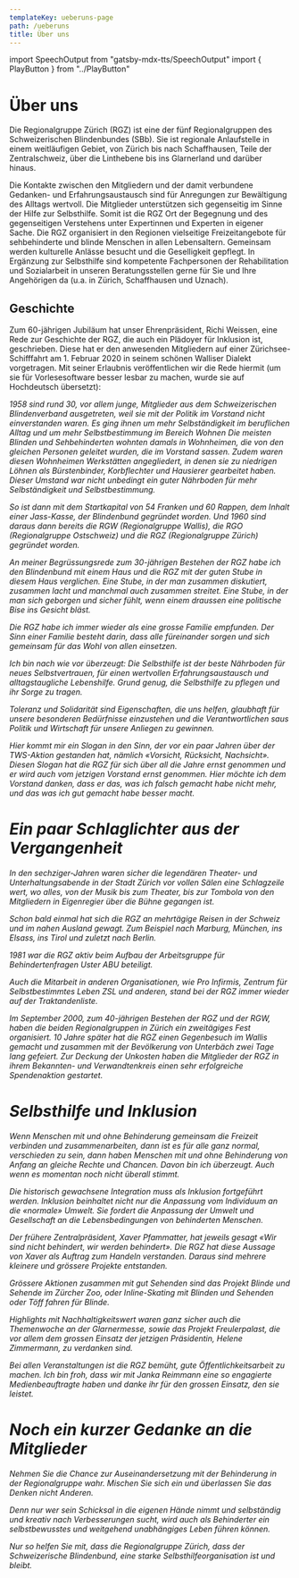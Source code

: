 ```yaml
---
templateKey: ueberuns-page
path: /ueberuns
title: Über uns
---
```

import SpeechOutput from "gatsby-mdx-tts/SpeechOutput"
import { PlayButton } from "../PlayButton"

<SpeechOutput id="ueberuns-page-teil1" customPlayButton={PlayButton}>

# Über uns

Die Regionalgruppe Zürich (RGZ) ist eine der fünf Regionalgruppen des Schweizerischen Blindenbundes (SBb). Sie ist regionale Anlaufstelle in einem weitläufigen Gebiet, von Zürich bis nach Schaffhausen, Teile der Zentralschweiz, über die Linthebene bis ins Glarnerland und darüber hinaus. 

Die Kontakte zwischen den Mitgliedern und der damit verbundene Gedanken- und Erfahrungsaustausch sind für Anregungen zur Bewältigung des Alltags wertvoll. Die Mitglieder unterstützen sich gegenseitig im Sinne der Hilfe zur Selbsthilfe. Somit ist die RGZ Ort der Begegnung und des gegenseitigen Verstehens unter Expertinnen und Experten in eigener Sache.
Die RGZ organisiert in den Regionen vielseitige Freizeitangebote für sehbehinderte und blinde Menschen in allen Lebensaltern. Gemeinsam werden kulturelle Anlässe besucht und die Geselligkeit gepflegt.
In Ergänzung zur Selbsthilfe sind kompetente Fachpersonen der Rehabilitation und Sozialarbeit in unseren Beratungsstellen gerne für Sie und Ihre Angehörigen da (u.a. in Zürich, Schaffhausen und Uznach). 

</SpeechOutput>

<SpeechOutput id="ueberuns-page-teil2" customPlayButton={PlayButton}>

## Geschichte

Zum 60-jährigen Jubiläum hat unser Ehrenpräsident, Richi Weissen, eine Rede zur Geschichte der RGZ, die auch ein Plädoyer für Inklusion ist, geschrieben. Diese hat er den anwesenden Mitgliedern auf einer Zürichsee-Schifffahrt am 1. Februar 2020 in seinem schönen Walliser Dialekt vorgetragen. Mit seiner Erlaubnis veröffentlichen wir die Rede hiermit (um sie für Vorlesesoftware besser lesbar zu machen, wurde sie auf Hochdeutsch übersetzt): 

*1958 sind rund 30, vor allem junge, Mitglieder aus dem Schweizerischen Blindenverband ausgetreten, weil sie mit der Politik im Vorstand nicht einverstanden waren. Es ging ihnen um mehr Selbständigkeit im beruflichen Alltag und um mehr Selbstbestimmung im Bereich Wohnen Die meisten Blinden und Sehbehinderten wohnten damals in Wohnheimen, die von den gleichen Personen geleitet wurden, die im Vorstand sassen. Zudem waren diesen Wohnheimen Werkstätten angegliedert, in denen sie zu niedrigen Löhnen als Bürstenbinder, Korbflechter und Hausierer gearbeitet haben. Dieser Umstand war nicht unbedingt ein guter Nährboden für mehr Selbständigkeit und Selbstbestimmung.*

*So ist dann mit dem Startkapital von 54 Franken und 60 Rappen, dem Inhalt einer Jass-Kasse, der Blindenbund gegründet worden. Und 1960 sind daraus dann bereits die RGW (Regionalgruppe Wallis), die RGO (Regionalgruppe Ostschweiz) und die RGZ (Regionalgruppe Zürich) gegründet worden.*

*An meiner Begrüssungsrede zum 30-jährigen Bestehen der RGZ habe ich den Blindenbund mit einem Haus und die RGZ mit der guten Stube in diesem Haus verglichen. Eine Stube, in der man zusammen diskutiert, zusammen lacht und manchmal auch zusammen streitet. Eine Stube, in der man sich geborgen und sicher fühlt, wenn einem draussen eine politische Bise ins Gesicht bläst.*

*Die RGZ habe ich immer wieder als eine grosse Familie empfunden. Der Sinn einer Familie besteht darin, dass alle füreinander sorgen und sich gemeinsam für das Wohl von allen einsetzen.*

*Ich bin nach wie vor überzeugt: Die Selbsthilfe ist der beste Nährboden für neues Selbstvertrauen, für einen wertvollen Erfahrungsaustausch und alltagstaugliche Lebenshilfe. Grund genug, die Selbsthilfe zu pflegen und ihr Sorge zu tragen.*

*Toleranz und Solidarität sind Eigenschaften, die uns helfen, glaubhaft für unsere besonderen Bedürfnisse einzustehen und die Verantwortlichen saus Politik und Wirtschaft für unsere Anliegen zu gewinnen.*

*Hier kommt mir ein Slogan in den Sinn, der vor ein paar Jahren über der TWS-Aktion gestanden hat, nämlich «Vorsicht, Rücksicht, Nachsicht». Diesen Slogan hat die RGZ für sich über all die Jahre ernst genommen und er wird auch vom jetzigen Vorstand ernst genommen. Hier möchte ich dem Vorstand danken, dass er das, was ich falsch gemacht habe nicht mehr, und das was ich gut gemacht habe besser macht.*

</SpeechOutput>

<SpeechOutput id="ueberuns-page-teil3" customPlayButton={PlayButton}>

# *Ein paar Schlaglichter aus der Vergangenheit*

*In den sechziger-Jahren waren sicher die legendären Theater- und Unterhaltungsabende in der Stadt Zürich vor vollen Sälen eine Schlagzeile wert, wo alles, von der Musik bis zum Theater, bis zur Tombola von den Mitgliedern in Eigenregier über die Bühne gegangen ist.*

*Schon bald einmal hat sich die RGZ an mehrtägige Reisen in der Schweiz und im nahen Ausland gewagt. Zum Beispiel nach Marburg, München, ins Elsass, ins Tirol und zuletzt nach Berlin.*

*1981 war die RGZ aktiv beim Aufbau der Arbeitsgruppe für Behindertenfragen Uster ABU beteiligt.*

*Auch die Mitarbeit in anderen Organisationen, wie Pro Infirmis, Zentrum für Selbstbestimmtes Leben ZSL und anderen, stand bei der RGZ immer wieder auf der Traktandenliste.*

*Im September 2000, zum 40-jährigen Bestehen der RGZ und der RGW, haben die beiden Regionalgruppen in Zürich ein zweitägiges Fest organisiert. 10 Jahre später hat die RGZ einen Gegenbesuch im Wallis gemacht und zusammen mit der Bevölkerung von Unterbäch zwei Tage lang gefeiert. Zur Deckung der Unkosten haben die Mitglieder der RGZ in ihrem Bekannten- und Verwandtenkreis einen sehr erfolgreiche Spendenaktion gestartet.*

</SpeechOutput>

<SpeechOutput id="ueberuns-page-teil4" customPlayButton={PlayButton}>

# *Selbsthilfe und Inklusion*

*Wenn Menschen mit und ohne Behinderung gemeinsam die Freizeit verbinden und zusammenarbeiten, dann ist es für alle ganz normal, verschieden zu sein, dann haben Menschen mit und ohne Behinderung von Anfang an gleiche Rechte und Chancen. Davon bin ich überzeugt. Auch wenn es momentan noch nicht überall stimmt.*

*Die historisch gewachsene Integration muss als Inklusion fortgeführt werden. Inklusion beinhaltet nicht nur die Anpassung vom Individuum an die «normale» Umwelt. Sie fordert die Anpassung der Umwelt und Gesellschaft an die Lebensbedingungen von behinderten Menschen.*

*Der frühere Zentralpräsident, Xaver Pfammatter, hat jeweils gesagt «Wir sind nicht behindert, wir werden behindert». Die RGZ hat diese Aussage von Xaver als Auftrag zum Handeln verstanden. Daraus sind mehrere kleinere und grössere Projekte entstanden.*

*Grössere Aktionen zusammen mit gut Sehenden sind das Projekt Blinde und Sehende im Zürcher Zoo, oder Inline-Skating mit Blinden und Sehenden oder Töff fahren für Blinde.*

*Highlights mit Nachhaltigkeitswert waren ganz sicher auch die Themenwoche an der Glarnermesse, sowie das Projekt Freulerpalast, die vor allem dem grossen Einsatz der jetzigen Präsidentin, Helene Zimmermann, zu verdanken sind.*

*Bei allen Veranstaltungen ist die RGZ bemüht, gute Öffentlichkeitsarbeit zu machen. Ich bin froh, dass wir mit Janka Reimmann eine so engagierte Medienbeauftragte haben und danke ihr für den grossen Einsatz, den sie leistet.*

</SpeechOutput>

<SpeechOutput id="ueberuns-page-teil5" customPlayButton={PlayButton}>

# *Noch ein kurzer Gedanke an die Mitglieder*

*Nehmen Sie die Chance zur Auseinandersetzung mit der Behinderung in der Regionalgruppe wahr. Mischen Sie sich ein und überlassen Sie das Denken nicht Anderen.*

*Denn nur wer sein Schicksal in die eigenen Hände nimmt und selbständig und kreativ nach Verbesserungen sucht, wird auch als Behinderter ein selbstbewusstes und weitgehend unabhängiges Leben führen können.*

*Nur so helfen Sie mit, dass die Regionalgruppe Zürich, dass der Schweizerische Blindenbund, eine starke Selbsthilfeorganisation ist und bleibt.*

</SpeechOutput>
